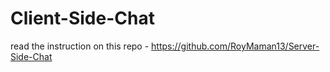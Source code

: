 # Client-Side-Chat
 
 read the instruction on this repo - https://github.com/RoyMaman13/Server-Side-Chat

